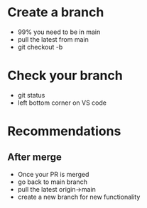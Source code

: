 # Create a branch
- 99% you need to be in main
- pull the latest from main
- git checkout -b <name>


# Check your branch
- git status
- left bottom corner on VS code



# Recommendations

## After merge
- Once your PR is merged
- go back to main branch
- pull the latest origin->main
- create a new branch for new functionality